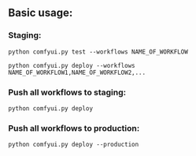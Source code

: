 ## Basic usage:
### Staging:
`python comfyui.py test --workflows NAME_OF_WORKFLOW`

`python comfyui.py deploy --workflows NAME_OF_WORKFLOW1,NAME_OF_WORKFLOW2,...`

### Push all workflows to staging:
`python comfyui.py deploy`

### Push all workflows to production:
`python comfyui.py deploy --production`
